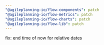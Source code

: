 ```yaml
---
"@agileplanning-io/flow-components": patch
"@agileplanning-io/flow-metrics": patch
"@agileplanning-io/flow-charts": patch
"@agileplanning-io/flow-lib": patch
---
```


fix: end time of now for relative dates
